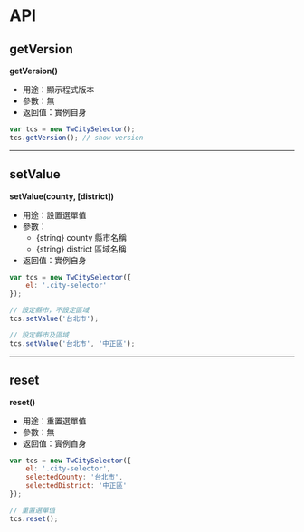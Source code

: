 # API

## getVersion

**getVersion()**
- 用途：顯示程式版本
- 參數：無
- 返回值：實例自身

```javascript
var tcs = new TwCitySelector();
tcs.getVersion(); // show version
```

<hr>

## setValue

**setValue(county, [district])**
- 用途：設置選單值
- 參數：
    - {string} county 縣市名稱
    - {string} district 區域名稱
- 返回值：實例自身

```javascript
var tcs = new TwCitySelector({
    el: '.city-selector'
});

// 設定縣市，不設定區域
tcs.setValue('台北市');

// 設定縣市及區域
tcs.setValue('台北市', '中正區');
```

<hr>

## reset

**reset()**
- 用途：重置選單值
- 參數：無
- 返回值：實例自身

```javascript
var tcs = new TwCitySelector({
    el: '.city-selector',
    selectedCounty: '台北市',
    selectedDistrict: '中正區'
});

// 重置選單值
tcs.reset();
```
